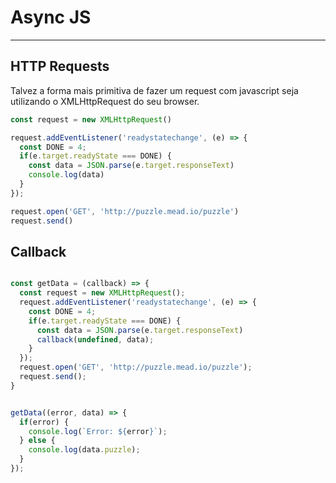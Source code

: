 # Async JS
----
## HTTP Requests

Talvez a forma mais primitiva de fazer um request com javascript seja utilizando o XMLHttpRequest do seu browser.

  ```Javascript
  const request = new XMLHttpRequest()

  request.addEventListener('readystatechange', (e) => {
    const DONE = 4;
    if(e.target.readyState === DONE) {
      const data = JSON.parse(e.target.responseText)
      console.log(data)
    }
  });

  request.open('GET', 'http://puzzle.mead.io/puzzle')
  request.send()

  ```
## Callback

```javascript

const getData = (callback) => {
  const request = new XMLHttpRequest();
  request.addEventListener('readystatechange', (e) => {
    const DONE = 4;
    if(e.target.readyState === DONE) {
      const data = JSON.parse(e.target.responseText)
      callback(undefined, data);
    }
  });
  request.open('GET', 'http://puzzle.mead.io/puzzle');
  request.send();
}


getData((error, data) => {
  if(error) {
    console.log(`Error: ${error}`);
  } else {
    console.log(data.puzzle);
  }
});

```
